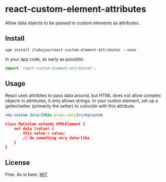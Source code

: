 # react-custom-element-attributes

Allow data objects to be passed to custom elements as attributes.

## Install

    npm install clubajax/react-custom-element-attributes --save
    
In your app code, as early as possible:
```jsx
import 'react-custom-element-attributes';
```
## Usage

React uses attribites to pass data around, but HTML does not allow complex objects in attributes, it only allows strings.
In your custon element, set up a getter/setter (primarily the setter) to coincide with this attribute.
```jsx
<my-custom data={this.props.data}></mycustom

class MyCustom extends HTMLElement {
    set data (value) {
        this.value = value;
        // do something very data-like
    }
}
```

## License

Free. As in beer. [MIT](./LICENSE)